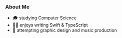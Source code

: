 ### About Me
* 🎓 studying Computer Science
* 👨‍💻 enjoys writing Swift & TypeScript
* 🐢 attempting graphic design and music production
